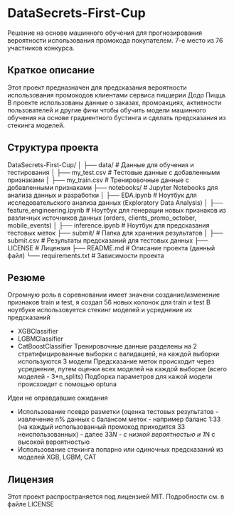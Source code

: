 # DataSecrets-First-Cup
Решение на основе машинного обучения для прогнозирования вероятности использования промокода покупателем. 7-е место из 76 участников конкурса.

## Краткое описание
Этот проект предназначен для предсказания вероятности использования промокодов клиентами сервиса пиццерии Додо Пицца. В проекте использованы данные о заказах, промоакциях, активности пользователей и другие фичи чтобы обучить модели машинного обучения на основе градиентного бустинга и сделать предсказания из стекинга моделей.

## Структура проекта
DataSecrets-First-Cup/
│
├── data/                            # Данные для обучения и тестирования
│   ├── my_test.csv                  # Тестовые данные с добавленными признаками
│   ├── my_train.csv                 # Тренировочные данные с добавленными признаками
├── notebooks/                       # Jupyter Notebooks для анализа данных и разработки
│   ├── EDA.ipynb                    # Ноутбук для исследовательского анализа данных (Exploratory Data Analysis)
│   ├── feature_engineering.ipynb    # Ноутбук для генерации новых признаков из различных источников данных (orders, clients_promo_october, mobile_events)
│   ├── inference.ipynb              # Ноутбук для предсказания тестовых меток
├── submit/                          # Папка для хранения результатов
│   ├── submit.csv                   # Результаты предсказаний для тестовых данных
├── LICENSE                          # Лицензия
├── README.md                        # Описание проекта (данный файл)
└── requirements.txt                 # Зависимости проекта

## Резюме
Огромную роль в соревновании имеет значени создание/изменение признаков train и test, я создал 56 новых колонок для train и test
В ноутбуке использовуется стекинг моделей и усреднение их предсказаний
- XGBClassifier
- LGBMClassifier
- CatBoostClassifier
Тренировочные данные разделены на 2 стратифицированные выборки с валидацией, на каждой выборки используются 3 модели
Предсказание меток происходит через усреднение, путем оценки всех моделей на каждой выборке (всего моделей - 3*n_splits)
Подборка параметров для кажой модели происхоидит с помощью optuna

Идеи не оправдавшие ожидания
- Использование псевдо разметки (оценка тестовых результатов - извлечение n% данных с балансом меток - например баланс 1:33 (на каждый использованный промокод приходится 33 неиспользованных) - далее 33*N - с низкой вероятностью и 1*N с высокой вероятностью
- Использование стекинга попарно или одиночных предсказаний из моделей XGB, LGBM, CAT

## Лицензия
Этот проект распространяется под лицензией MIT. Подробности см. в файле LICENSE
